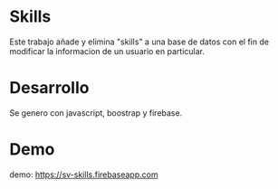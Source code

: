 # Skills

Este trabajo añade y elimina "skills" a una base de datos con el fin de modificar la informacion de un usuario en particular.

# Desarrollo

Se genero con javascript, boostrap y firebase.

# Demo

demo: https://sv-skills.firebaseapp.com